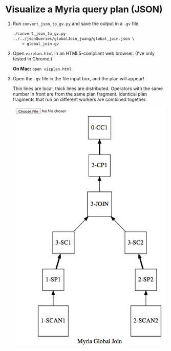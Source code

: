 Visualize a Myria query plan (JSON)
===================================

1. Run `convert_json_to_gv.py` and save the output in a `.gv` file.

       ./convert_json_to_gv.py ../../jsonQueries/globalJoin_jwang/global_join.json \
           > global_join.gv
           
2. Open `vizplan.html` in an HTML5-compliant web browser. (I've only tested in Chrome.)

   **On Mac:** `open vizplan.html`

3. Open the `.gv` file in the file input box, and the plan will appear!

   Thin lines are local, thick lines are distributed. Operators with the same number in front are from the same plan fragment. Identical plan fragments that run on different workers are combined together.

   ![Screenshot of visualizing global_join.json](global_join_screenshot.png)